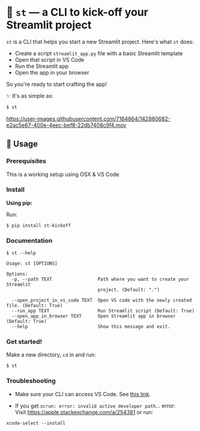 # 🎈 `st` — a CLI to kick-off your Streamlit project

`st` is a CLI that helps you start a new Streamlit project. Here's what `st` does:
- Create a script `streamlit_app.py` file with a basic Streamlit template
- Open that script in VS Code
- Run the Streamlit app
- Open the app in your browser

So you're ready to start crafting the app!

✨ It's as simple as:

```bash
$ st
```

https://user-images.githubusercontent.com/7164864/142880682-e2ac5e67-400e-4eec-bef8-22db7408c9f4.mov


## 🚀 Usage

### Prerequisites

This is a working setup using OSX & VS Code.

### Install

**Using pip:**

Run:
```
$ pip install st-kickoff
```


### Documentation

```
$ st --help

Usage: st [OPTIONS]

Options:
  -p, --path TEXT                 Path where you want to create your Streamlit
                                  project. (Default: ".")

  --open_project_in_vs_code TEXT  Open VS code with the newly created file. (Default: True)
  --run_app TEXT                  Run Streamlit script (Default: True)
  --open_app_in_browser TEXT      Open Streamlit app in browser (Default: True)
  --help                          Show this message and exit.
```

### Get started!

Make a new directory, `cd` in and run:

```
$ st 
```

### Troubleshooting

- Make sure your CLI can access VS Code. See [this link](https://stackoverflow.com/a/40129135/6159698).

- If you get `xcrun: error: invalid active developer path`... error:  
Visit https://apple.stackexchange.com/a/254381 or run:
```
xcode-select --install
```
